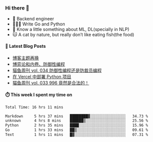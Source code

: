 ### Hi there 👋

- 🔧 Backend engineer
- 👨🏻‍💻 Write Go and Python
- 🔭 Know a little something about ML, DL(specially in NLP)
- 🐱 A cat by nature, but really don’t like eating fish(the food)

#### 📖 Latest Blog Posts
<!-- BLOG-POST-LIST:START -->
- [博客主题再换](https://ameow.xyz/archives/bo-ke-zhu-ti-zai-huan)
- [博弈论和内卷、防御性编程](https://ameow.xyz/archives/game-theory-and-involution-anti-layoff-programming)
- [猫鱼周刊 vol. 034 防御性编程还是防裁员编程](https://ameow.xyz/archives/weekly-034)
- [在 Vercel 中部署 Python 项目](https://ameow.xyz/archives/deploy-python-project-on-vercel)
- [猫鱼周刊 vol. 033 996 竟然是合法的！](https://ameow.xyz/archives/weekly-033)
<!-- BLOG-POST-LIST:END -->

#### ⏱️ This week I spent my time on
<!--START_SECTION:waka-->

```txt
Total Time: 16 hrs 11 mins

Markdown     5 hrs 37 mins   ████████▓░░░░░░░░░░░░░░░░   34.73 %
unknown      4 hrs 8 mins    ██████▒░░░░░░░░░░░░░░░░░░   25.56 %
Python       2 hrs 35 mins   ████░░░░░░░░░░░░░░░░░░░░░   15.96 %
Go           1 hrs 33 mins   ██▒░░░░░░░░░░░░░░░░░░░░░░   09.61 %
Text         1 hrs 11 mins   █▓░░░░░░░░░░░░░░░░░░░░░░░   07.31 %
```

<!--END_SECTION:waka-->

<!--
**LeslieLeung/LeslieLeung** is a ✨ _special_ ✨ repository because its `README.md` (this file) appears on your GitHub profile.

Here are some ideas to get you started:

- 🔭 I’m currently working on ...
- 🌱 I’m currently learning ...
- 👯 I’m looking to collaborate on ...
- 🤔 I’m looking for help with ...
- 💬 Ask me about ...
- 📫 How to reach me: ...
- 😄 Pronouns: ...
- ⚡ Fun fact: ...
-->
